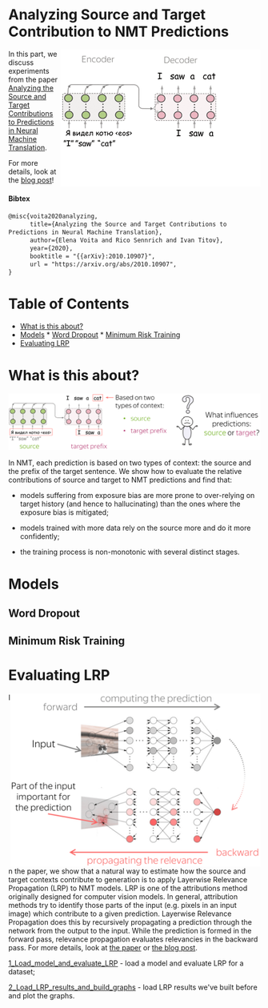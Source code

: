 # Analyzing Source and Target Contribution to NMT Predictions


<img src="../resources/src_dst_main.gif" 
	title="paper logo" width="400" align="right"/>

In this part, we discuss experiments from the paper [Analyzing the Source and Target Contributions to Predictions in Neural Machine Translation](https://arxiv.org/pdf/2010.10907.pdf).

For more details, look at the [blog post](https://lena-voita.github.io/posts/source_target_contributions_to_nmt.html)!
		
#### Bibtex
```
@misc{voita2020analyzing,
      title={Analyzing the Source and Target Contributions to Predictions in Neural Machine Translation}, 
      author={Elena Voita and Rico Sennrich and Ivan Titov},
      year={2020},
      booktitle = "{{arXiv}:2010.10907}",
      url = "https://arxiv.org/abs/2010.10907",
}
```

Table of Contents
=================

   * [What is this about?](#what-is-this-about)
   * [Models](#models)
   	* [Word Dropout](#word-dropout)
	* [Minimum Risk Training](#minimum-risk-training)
   * [Evaluating LRP](#evaluating-lrp)


# What is this about?

<img src="../resources/intro_large-min.png" 
	title="intro" />
	
In NMT, each prediction is based on two types of context: the source and the prefix of the target sentence. We show how to evaluate the relative contributions of source and target to NMT predictions and find that:

* models suffering from exposure bias are more prone to over-relying on target history (and hence to hallucinating) than the ones where the exposure bias is mitigated;

* models trained with more data rely on the source more and do it more confidently;

* the training process is non-monotonic with several distinct stages.


# Models

## Word Dropout

## Minimum Risk Training


# Evaluating LRP
<img src="../resources/lrp_main-min.png" 
	title="paper logo" width="500" align="right"/>

In the paper, we show that a natural way to estimate how the source and target contexts contribute to generation is to apply Layerwise Relevance Propagation (LRP) to NMT models. LRP is one of the attributions method originally designed for computer vision models. In general, attribution methods try to identify those parts of the input (e.g. pixels in an input image) which contribute to a given prediction. Layerwise Relevance Propagation does this by recursively propagating a prediction through the network from the output to the input. While the prediction is formed in the forward pass, relevance propagation evaluates relevancies in the backward pass. For more details, look at [the paper](https://arxiv.org/pdf/2010.10907.pdf) or [the blog post](https://lena-voita.github.io/posts/source_target_contributions_to_nmt.html).

[1_Load_model_and_evaluate_LRP](./notebooks/1_Load_model_and_evaluate_LRP.ipynb) - load a model and evaluate LRP for a dataset;

[2_Load_LRP_results_and_build_graphs](./notebooks/2_Load_LRP_results_and_build_graphs.ipynb) - load LRP results we've built before and plot the graphs.
